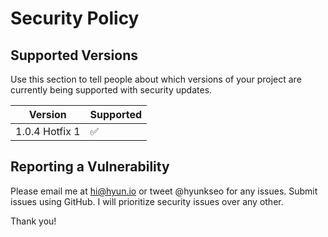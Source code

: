 # Security Policy

## Supported Versions

Use this section to tell people about which versions of your project are
currently being supported with security updates.

| Version | Supported          |
| ------- | ------------------ |
| 1.0.4 Hotfix 1   | :white_check_mark: |

## Reporting a Vulnerability

Please email me at hi@hyun.io or tweet @hyunkseo for any issues.
Submit issues using GitHub. I will prioritize security issues over any other.

Thank you!
